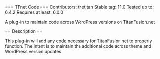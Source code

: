 === TFnet Code ===
Contributors: thetitan
Stable tag: 1.1.0
Tested up to: 6.4.2
Requires at least: 6.0.0

A plug-in to maintain code across WordPress versions on TitanFusion.net

== Description ==

This plug-in will add any code necessary for TitanFusion.net to properly function. The intent is to maintain the additional code across theme and WordPress version updates.
